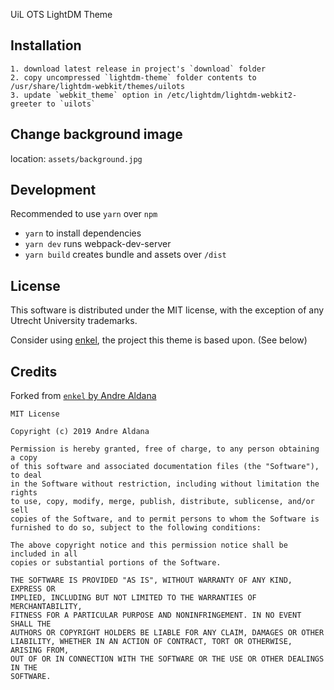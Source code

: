 UiL OTS LightDM Theme



## Installation

```
1. download latest release in project's `download` folder
2. copy uncompressed `lightdm-theme` folder contents to /usr/share/lightdm-webkit/themes/uilots
3. update `webkit_theme` option in /etc/lightdm/lightdm-webkit2-greeter to `uilots`
```

## Change background image

location: `assets/background.jpg`

## Development

Recommended to use `yarn` over `npm`

- `yarn` to install dependencies
- `yarn dev` runs webpack-dev-server
- `yarn build` creates bundle and assets over `/dist`

## License

This software is distributed under the MIT license, with the exception of any Utrecht University trademarks.

Consider using [enkel](https://github.com/vndre/enkel-greeter), the project this theme is based upon. (See below)


## Credits
Forked from [``enkel`` by Andre Aldana](https://github.com/vndre/enkel-greeter)

```
MIT License

Copyright (c) 2019 Andre Aldana

Permission is hereby granted, free of charge, to any person obtaining a copy
of this software and associated documentation files (the "Software"), to deal
in the Software without restriction, including without limitation the rights
to use, copy, modify, merge, publish, distribute, sublicense, and/or sell
copies of the Software, and to permit persons to whom the Software is
furnished to do so, subject to the following conditions:

The above copyright notice and this permission notice shall be included in all
copies or substantial portions of the Software.

THE SOFTWARE IS PROVIDED "AS IS", WITHOUT WARRANTY OF ANY KIND, EXPRESS OR
IMPLIED, INCLUDING BUT NOT LIMITED TO THE WARRANTIES OF MERCHANTABILITY,
FITNESS FOR A PARTICULAR PURPOSE AND NONINFRINGEMENT. IN NO EVENT SHALL THE
AUTHORS OR COPYRIGHT HOLDERS BE LIABLE FOR ANY CLAIM, DAMAGES OR OTHER
LIABILITY, WHETHER IN AN ACTION OF CONTRACT, TORT OR OTHERWISE, ARISING FROM,
OUT OF OR IN CONNECTION WITH THE SOFTWARE OR THE USE OR OTHER DEALINGS IN THE
SOFTWARE.
```
